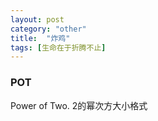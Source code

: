 ```yaml
---
layout: post
category: "other"
title:  "炸鸡"
tags: [生命在于折腾不止]
---
```


### POT
Power of Two. 2的幂次方大小格式